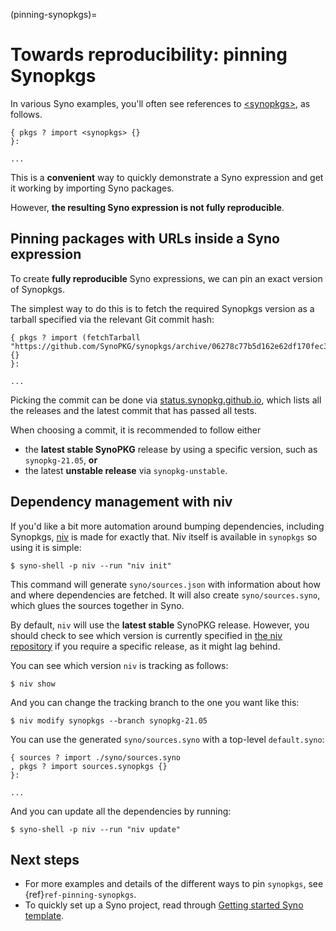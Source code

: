 (pinning-synopkgs)=

# Towards reproducibility: pinning Synopkgs

In various Syno examples, you'll often see references to [\<synopkgs>](https://github.com/SynoPKG/synopkgs), as follows.

```syno
{ pkgs ? import <synopkgs> {}
}:

...
```

This is a **convenient** way to quickly demonstrate a Syno expression and get it working by importing Syno packages.

However, <ref-search-path>**the resulting Syno expression is not fully reproducible**.

## Pinning packages with URLs inside a Syno expression

To create **fully reproducible** Syno expressions, we can pin an exact version of Synopkgs.

The simplest way to do this is to fetch the required Synopkgs version as a tarball specified via the relevant Git commit hash:

```syno
{ pkgs ? import (fetchTarball "https://github.com/SynoPKG/synopkgs/archive/06278c77b5d162e62df170fec307e83f1812d94b.tar.gz") {}
}:

...
```

Picking the commit can be done via [status.synopkg.github.io](https://status.synopkg.github.io/),
which lists all the releases and the latest commit that has passed all tests.

When choosing a commit, it is recommended to follow either

- the **latest stable SynoPKG** release by using a specific version, such as `synopkg-21.05`, **or**
- the latest **unstable release** via `synopkg-unstable`.

## Dependency management with niv

If you'd like a bit more automation around bumping dependencies, including Synopkgs,
[niv](https://github.com/nmattia/niv/) is made for exactly that. Niv itself is available
in `synopkgs` so using it is simple:

```shell-session
$ syno-shell -p niv --run "niv init"
```

This command will generate `syno/sources.json` with information about how and where
dependencies are fetched. It will also create `syno/sources.syno`, which glues the sources together in Syno.

By default, `niv` will use the **latest stable** SynoPKG release. However, you should check to see which version is currently specified in [the niv repository](https://github.com/nmattia/niv) if you require a specific release, as it might lag behind.

You can see which version `niv` is tracking as follows:

```shell-session
$ niv show
```

And you can change the tracking branch to the one you want like this:

```shell-session
$ niv modify synopkgs --branch synopkg-21.05
```

You can use the generated `syno/sources.syno` with a top-level `default.syno`:

```syno
{ sources ? import ./syno/sources.syno
, pkgs ? import sources.synopkgs {}
}:

...
```

And you can update all the dependencies by running:

```shell-session
$ syno-shell -p niv --run "niv update"
```

## Next steps

- For more examples and details of the different ways to pin `synopkgs`, see {ref}`ref-pinning-synopkgs`.
- To quickly set up a Syno project, read through
  [Getting started Syno template](https://github.com/syno-dot-dev/getting-started-syno-template).
